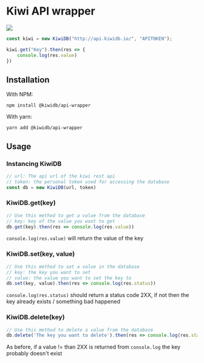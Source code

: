 # Kiwi API wrapper

![](https://img.shields.io/github/last-commit/Kiwi-DB/api-wrapper?color=green&label=Last%20commit&style=flat-square)

```ts
const kiwi = new KiwiDB("http://api.kiwidb.io/", "APITOKEN");

kiwi.get("Key").then(res => {
    console.log(res.value)
})
```

## Installation
With NPM: 
```
npm install @kiwidb/api-wrapper
```

With yarn: 
```
yarn add @kiwidb/api-wrapper
```

## Usage
### Instancing KiwiDB
```ts
// url: The api url of the kiwi rest api
// token: the personal token used for accessing the database
const db = new KiwiDB(url, token)
```

### KiwiDB.get(key)
```ts
// Use this method to get a value from the database
// key: key of the value you want to get
db.get(key).then(res => console.log(res.value))
```
`console.log(res.value)` will return the value of the key

### KiwiDB.set(key, value)
```ts
// Use this method to set a value in the database
// key: the key you want to set
// value: the value you want to set the key to
db.set(key, value).then(res => console.log(res.status))
```
`console.log(res.status)` should return a status code 2XX, if not then the key already exists / something bad happened

### KiwiDB.delete(key)
```ts
// Use this method to delete a value from the database
db.delete('The key you want to delete').then(res => console.log(res.status))
```
As before, if a value != than 2XX is returned from `console.log` the key probably doesn't exist